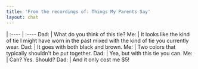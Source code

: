 ```yaml
---
title: 'From the recordings of: Things My Parents Say'
layout: chat
---
```


 | 
:---- | :----
Dad: | What do you think of this tie?
Me: | It looks like the kind of tie I might have worn in the past mixed with the kind of tie you currently wear.
Dad: | It goes with both black and brown.
Me: | Two colors that typically shouldn't be put together.
Dad: | Yea, but with this tie you can.
Me: | Can? Yes. Should?
Dad: | And it only cost me $5!